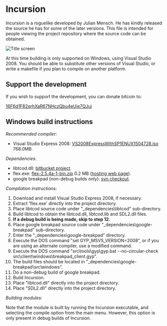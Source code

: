 Incursion
=========

Incursion is a roguelike developed by Julian Mensch.  He has kindly released the source he has for some of the later versions.  This file is intended for people viewing the project repository where the source code can be obtained.

![Title screen](https://bytebucket.org/rmtew/incursion-roguelike/raw/4f6afc9cc3235a56a584510e53804c3df061f936/0.9.6H/title-screen.png)

At this time building is only supported on Windows, using Visual Studio 2008.  You should be able to substitute other versions of Visual Studio, or write a makefile if you plan to compile on another platform.

Support the development
-----------------------

If you wish to support the development, you can donate bitcoin to:

  [16F6d1F82qrhXaR67NHczQbu4eUie7QJui](https://blockchain.info/address/16F6d1F82qrhXaR67NHczQbu4eUie7QJui)

Windows build instructions
--------------------------

*Recommended compiler:*

  * Visual Studio Express 2008: [VS2008ExpressWithSP1ENUX1504728.iso](http://download.microsoft.com/download/E/8/E/E8EEB394-7F42-4963-A2D8-29559B738298/VS2008ExpressWithSP1ENUX1504728.iso) 768.0MB.

*Dependencies:*

  * libtcod.dll: [bitbucket project](https://bitbucket.org/jice/libtcod).
  * flex.exe: [flex-2.5.4a-1-bin.zip](http://gnuwin32.sourceforge.net/downlinks/flex-bin-zip.php) 0.2 MB ([hosting web page](http://gnuwin32.sourceforge.net/packages/flex.htm)).
  * google breakpad (non-debug builds only):  [svn checkout](https://code.google.com/p/google-breakpad/).

*Compilation instructions:*

  1. Download and install Visual Studio Express 2008, if necessary.
  2. Extract 'flex.exe' directly into the project directory.
  3. Place libtcod source code under "_dependencies\libtcod" sub-directory.
  4. Build libtcod to obtain the libtcod.dll, libtcod.lib and SDL2.dll files.
  5. **If a debug build is being made, skip to step 12.**
  6. Place google breakpad source code under "_dependencies\google-breakpad" sub-directory.
  7. Enter the "_dependencies\google-breakpad" directory.
  8. Execute the DOS command "set GYP_MSVS_VERSION=2008", or if you are using an alternate compiler, use a modified command.
  9. Execute the DOS command "src\tools\gyp\gyp.bat --no-circular-check  src\client\windows\breakpad_client.gyp".
  10. The build files should be located in "_dependencies\google-breakpad\src\windows".
  11. Do a non-debug build of google breakpad.
  12. Build Incursion.
  13. Place "libtcod.dll" directly into the project directory.
  14. Place "SDL2.dll" directly into the project directory.

*Building modules:*

Note that the module is built by running the Incursion executable, and selecting the compile option from the main menu.  However, this option is only present in debug builds of Incursion.
